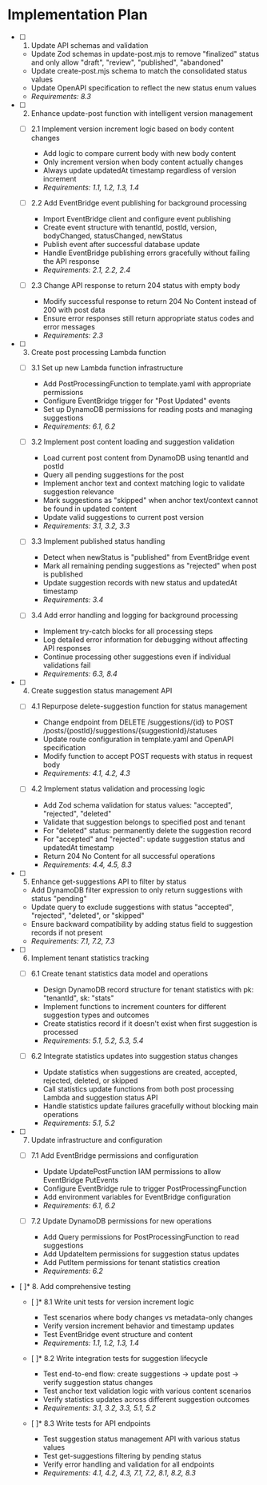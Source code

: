 # Implementation Plan

- [ ] 1. Update API schemas and validation
  - Update Zod schemas in update-post.mjs to remove "finalized" status and only allow "draft", "review", "published", "abandoned"
  - Update create-post.mjs schema to match the consolidated status values
  - Update OpenAPI specification to reflect the new status enum values
  - _Requirements: 8.3_

- [ ] 2. Enhance update-post function with intelligent version management
  - [ ] 2.1 Implement version increment logic based on body content changes
    - Add logic to compare current body with new body content
    - Only increment version when body content actually changes
    - Always update updatedAt timestamp regardless of version increment
    - _Requirements: 1.1, 1.2, 1.3, 1.4_

  - [ ] 2.2 Add EventBridge event publishing for background processing
    - Import EventBridge client and configure event publishing
    - Create event structure with tenantId, postId, version, bodyChanged, statusChanged, newStatus
    - Publish event after successful database update
    - Handle EventBridge publishing errors gracefully without failing the API response
    - _Requirements: 2.1, 2.2, 2.4_

  - [ ] 2.3 Change API response to return 204 status with empty body
    - Modify successful response to return 204 No Content instead of 200 with post data
    - Ensure error responses still return appropriate status codes and error messages
    - _Requirements: 2.3_

- [ ] 3. Create post processing Lambda function
  - [ ] 3.1 Set up new Lambda function infrastructure
    - Add PostProcessingFunction to template.yaml with appropriate permissions
    - Configure EventBridge trigger for "Post Updated" events
    - Set up DynamoDB permissions for reading posts and managing suggestions
    - _Requirements: 6.1, 6.2_

  - [ ] 3.2 Implement post content loading and suggestion validation
    - Load current post content from DynamoDB using tenantId and postId
    - Query all pending suggestions for the post
    - Implement anchor text and context matching logic to validate suggestion relevance
    - Mark suggestions as "skipped" when anchor text/context cannot be found in updated content
    - Update valid suggestions to current post version
    - _Requirements: 3.1, 3.2, 3.3_

  - [ ] 3.3 Implement published status handling
    - Detect when newStatus is "published" from EventBridge event
    - Mark all remaining pending suggestions as "rejected" when post is published
    - Update suggestion records with new status and updatedAt timestamp
    - _Requirements: 3.4_

  - [ ] 3.4 Add error handling and logging for background processing
    - Implement try-catch blocks for all processing steps
    - Log detailed error information for debugging without affecting API responses
    - Continue processing other suggestions even if individual validations fail
    - _Requirements: 6.3, 8.4_

- [ ] 4. Create suggestion status management API
  - [ ] 4.1 Repurpose delete-suggestion function for status management
    - Change endpoint from DELETE /suggestions/{id} to POST /posts/{postId}/suggestions/{suggestionId}/statuses
    - Update route configuration in template.yaml and OpenAPI specification
    - Modify function to accept POST requests with status in request body
    - _Requirements: 4.1, 4.2, 4.3_

  - [ ] 4.2 Implement status validation and processing logic
    - Add Zod schema validation for status values: "accepted", "rejected", "deleted"
    - Validate that suggestion belongs to specified post and tenant
    - For "deleted" status: permanently delete the suggestion record
    - For "accepted" and "rejected": update suggestion status and updatedAt timestamp
    - Return 204 No Content for all successful operations
    - _Requirements: 4.4, 4.5, 8.3_

- [ ] 5. Enhance get-suggestions API to filter by status
  - Add DynamoDB filter expression to only return suggestions with status "pending"
  - Update query to exclude suggestions with status "accepted", "rejected", "deleted", or "skipped"
  - Ensure backward compatibility by adding status field to suggestion records if not present
  - _Requirements: 7.1, 7.2, 7.3_

- [ ] 6. Implement tenant statistics tracking
  - [ ] 6.1 Create tenant statistics data model and operations
    - Design DynamoDB record structure for tenant statistics with pk: "tenantId", sk: "stats"
    - Implement functions to increment counters for different suggestion types and outcomes
    - Create statistics record if it doesn't exist when first suggestion is processed
    - _Requirements: 5.1, 5.2, 5.3, 5.4_

  - [ ] 6.2 Integrate statistics updates into suggestion status changes
    - Update statistics when suggestions are created, accepted, rejected, deleted, or skipped
    - Call statistics update functions from both post processing Lambda and suggestion status API
    - Handle statistics update failures gracefully without blocking main operations
    - _Requirements: 5.1, 5.2_

- [ ] 7. Update infrastructure and configuration
  - [ ] 7.1 Add EventBridge permissions and configuration
    - Update UpdatePostFunction IAM permissions to allow EventBridge PutEvents
    - Configure EventBridge rule to trigger PostProcessingFunction
    - Add environment variables for EventBridge configuration
    - _Requirements: 6.1, 6.2_

  - [ ] 7.2 Update DynamoDB permissions for new operations
    - Add Query permissions for PostProcessingFunction to read suggestions
    - Add UpdateItem permissions for suggestion status updates
    - Add PutItem permissions for tenant statistics creation
    - _Requirements: 6.2_

- [ ]* 8. Add comprehensive testing
  - [ ]* 8.1 Write unit tests for version increment logic
    - Test scenarios where body changes vs metadata-only changes
    - Verify version increment behavior and timestamp updates
    - Test EventBridge event structure and content
    - _Requirements: 1.1, 1.2, 1.3, 1.4_

  - [ ]* 8.2 Write integration tests for suggestion lifecycle
    - Test end-to-end flow: create suggestions → update post → verify suggestion status changes
    - Test anchor text validation logic with various content scenarios
    - Verify statistics updates across different suggestion outcomes
    - _Requirements: 3.1, 3.2, 3.3, 5.1, 5.2_

  - [ ]* 8.3 Write tests for API endpoints
    - Test suggestion status management API with various status values
    - Test get-suggestions filtering by pending status
    - Verify error handling and validation for all endpoints
    - _Requirements: 4.1, 4.2, 4.3, 7.1, 7.2, 8.1, 8.2, 8.3_
